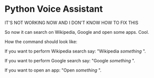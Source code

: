 # Python Voice Assistant

IT'S NOT WORKING NOW AND I DON'T KNOW HOW TO FIX THIS

So now it can search on Wikipedia, Google and open some apps. Cool.

How the command should look like:

If you want to perform Wikipedia search say: "Wikipedia *something* ".

If you want to perform Google search say: "Google *something* ".

If you want to open an app: "Open *something* ".
